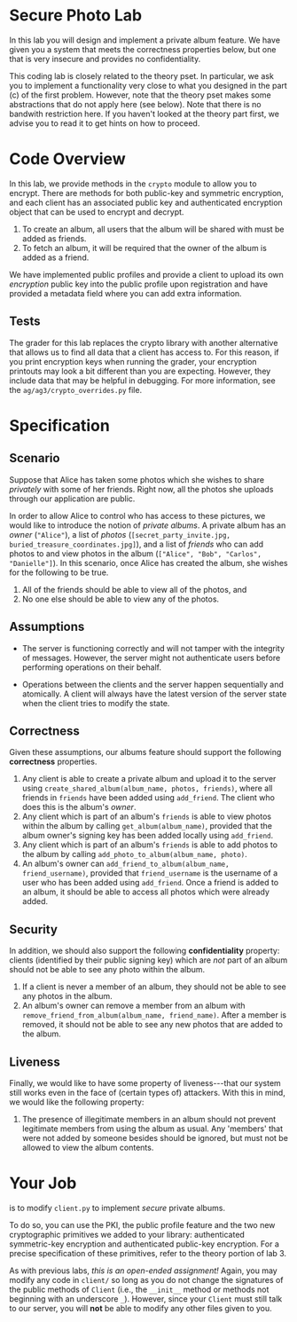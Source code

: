 # Secure Photo Lab

In this lab you will design and implement a private album feature. We have
given you a system that meets the correctness properties below, but one that is
very insecure and provides no confidentiality.

This coding lab is closely related to the theory pset.  In particular, we ask
you to implement a functionality very close to what you designed in the part
(c) of the first problem. However, note that the theory pset makes some
abstractions that do not apply here (see below).  Note that there is no
bandwith restriction here.  If you haven't looked at the theory part first, we
advise you to read it to get hints on how to proceed.

# Code Overview

In this lab, we provide methods in the `crypto` module to allow you to encrypt.
There are methods for both public-key and symmetric encryption, and each client
has an associated public key and authenticated encryption object that can be
used to encrypt and decrypt.

1. To create an album, all users that the album will be shared with must be added as friends.
2. To fetch an album, it will be required that the owner of the album is added as a friend.

We have implemented public profiles and provide a client to upload its own
_encryption_ public key into the public profile upon registration and have
provided a metadata field where you can add extra information.

## Tests

The grader for this lab replaces the crypto library with another alternative
that allows us to find all data that a client has access to. For this reason,
if you print encryption keys when running the grader, your encryption printouts
may look a bit different than you are expecting. However, they include data
that may be helpful in debugging. For more information, see the
`ag/ag3/crypto_overrides.py` file.

# Specification 

## Scenario

Suppose that Alice has taken some photos which she wishes to share _privately_
with some of her friends.  Right now, all the photos she uploads through our
application are public.

In order to allow Alice to control who has access to these pictures, we would
like to introduce the notion of _private albums_.
A private album has an _owner_ (`"Alice"`), a list of _photos_
(`[secret_party_invite.jpg, buried_treasure_coordinates.jpg]`), and a list of
_friends_ who can add photos to and view photos in the album (`["Alice", "Bob",
"Carlos", "Danielle"]`).
In this scenario, once Alice has created the album, she wishes for the
following to be true.

  1. All of the friends should be able to view all of the photos, and
  2. No one else should be able to view any of the photos.

## Assumptions

 - The server is functioning correctly and will not tamper with the integrity
     of messages.  However, the server might not authenticate users before
     performing operations on their behalf.

 - Operations between the clients and the server happen sequentially and
     atomically. A client will always have the latest version of the server
     state when the client tries to modify the state.

## Correctness

Given these assumptions, our albums feature should support the following
**correctness** properties.

1. Any client is able to create a private album and upload it to the server
   using `create_shared_album(album_name, photos, friends)`, where all friends
   in `friends` have been added using `add_friend`. The client who does this is
   the album's _owner_.
2. Any client which is part of an album's `friends` is able to view photos
   within the album by calling `get_album(album_name)`, provided that the album
   owner's signing key has been added locally using `add_friend`.
3. Any client which is part of an album's `friends` is able to add photos to
   the album by calling `add_photo_to_album(album_name, photo)`.
4. An album's owner can `add_friend_to_album(album_name, friend_username)`,
   provided that `friend_username` is the username of a user who has been added
   using `add_friend`. Once a friend is added to an album, it should be able to
   access all photos which were already added.

## Security

In addition, we should also support the following **confidentiality** property:
clients (identified by their public signing key) which are _not_ part of an
album should not be able to see any photo within the album. 

1. If a client is never a member of an album, they should not be able to see
   any photos in the album.
2. An album's owner can remove a member from an album with
   `remove_friend_from_album(album_name, friend_name)`.  After a member is
   removed, it should not be able to see any new photos that are added to the
   album.

## Liveness

Finally, we would like to have some property of liveness---that our system
still works even in the face of (certain types of) attackers. With this in
mind, we would like the following property:

1. The presence of illegitimate members in an album should not prevent
   legitimate members from using the album as usual. Any 'members' that were
   not added by someone besides should be ignored, but must not be allowed to
   view the album contents.

# Your Job

is to modify `client.py` to implement _secure_ private albums.

To do so, you can use the PKI, the public profile feature and the two new
cryptographic primitives we added to your library: authenticated symmetric-key
encryption and authenticated public-key encryption.  For a precise
specification of these primitives, refer to the theory portion of lab 3.

As with previous labs, _this is an open-ended assignment!_  Again, you may
modify any code in `client/` so long as you do not change the signatures of the
public methods of `Client` (i.e., the `__init__` method or methods not
beginning with an underscore `_`).
However, since your `Client` must still talk to our server, you will **not** be
able to modify any other files given to you.

